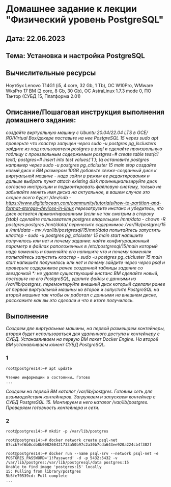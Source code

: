 # Домашнее задание к лекции "Физический уровень PostgreSQL"
## Дата: 22.06.2023
## Тема: Установка и настройка PostgreSQL
## Вычислительные ресурсы
Ноутбук Lenovo T14G1 (i5, 4 core, 32 Gb, 1 Tb), ОС W10Pro, WMware WksPro 17
ВМ (2 core, 8 Gb, 30 Gb), ОС AstraLinux 1.7.3 mode 0, ПО Тантор (СУБД 15, Платформа 2.01)
## Описание/Пошаговая инструкция выполнения домашнего задания:
_создайте виртуальную машину c Ubuntu 20.04/22.04 LTS в GCE/ЯО/Virtual Box/докере
поставьте на нее PostgreSQL 15 через sudo apt
проверьте что кластер запущен через sudo -u postgres pg_lsclusters
зайдите из под пользователя postgres в psql и сделайте произвольную таблицу с произвольным содержимым
postgres=# create table test(c1 text);
postgres=# insert into test values('1');
\q
остановите postgres например через sudo -u postgres pg_ctlcluster 15 main stop
создайте новый диск к ВМ размером 10GB
добавьте свеже-созданный диск к виртуальной машине - надо зайти в режим ее редактирования и дальше выбрать пункт attach existing disk
проинициализируйте диск согласно инструкции и подмонтировать файловую систему, только не забывайте менять имя диска на актуальное, в вашем случае это скорее всего будет /dev/sdb - https://www.digitalocean.com/community/tutorials/how-to-partition-and-format-storage-devices-in-linux
перезагрузите инстанс и убедитесь, что диск остается примонтированным (если не так смотрим в сторону fstab)
сделайте пользователя postgres владельцем /mnt/data - chown -R postgres:postgres /mnt/data/
перенесите содержимое /var/lib/postgres/15 в /mnt/data - mv /var/lib/postgresql/15/mnt/data
попытайтесь запустить кластер - sudo -u postgres pg_ctlcluster 15 main start
напишите получилось или нет и почему
задание: найти конфигурационный параметр в файлах раположенных в /etc/postgresql/15/main который надо поменять и поменяйте его
напишите что и почему поменяли
попытайтесь запустить кластер - sudo -u postgres pg_ctlcluster 15 main start
напишите получилось или нет и почему
зайдите через через psql и проверьте содержимое ранее созданной таблицы
задание со звездочкой *: не удаляя существующий инстанс ВМ сделайте новый, поставьте на его PostgreSQL, удалите файлы с данными из /var/lib/postgres, перемонтируйте внешний диск который сделали ранее от первой виртуальной машины ко второй и запустите PostgreSQL на второй машине так чтобы он работал с данными на внешнем диске, расскажите как вы это сделали и что в итоге получилось._

## Выполнение
_Создаем две виртуальные машины, на первой размещаем контейнеры, вторая будет использоваться для удаленного доступа к контейнеру с СУБД. Устанавливаем на первую ВМ пакет Docker Engine. На второй ВМ устанавливаем клиент СУБД PostgreSQL._
### 1
```
root@postgres14:~# apt update

Чтение информации о состоянии… Готово
...
```
_Создаем на первой ВМ каталог /var/lib/postgres. Готовим сеть для взаимодействия контейнеров. Загружаем и запускаем контейнер с СУБД PostgreSQL 15. Монтируем в него каталог /var/lib/postgres. Проверяем готовность контейнера и сети._

### 2
```
root@postgres14:~# mkdir -p /var/lib/postgres

root@postgres14:~# docker network create psql-net
87ccb7ef6b0cdb8b008260421733a50b97c2a30b7cda643ee920a224cb4f302f

root@postgres14:~# docker run --name psql-srv --network psql-net -e POSTGRES_PASSWORD='1!Password' -d -p 5432:5432 -v /var/lib/postgres:/var/lib/postgresql/data postgres:15
Unable to find image 'postgres:15' locally
15: Pulling from library/postgres
5b5fe70539cd: Pull complete
...


```